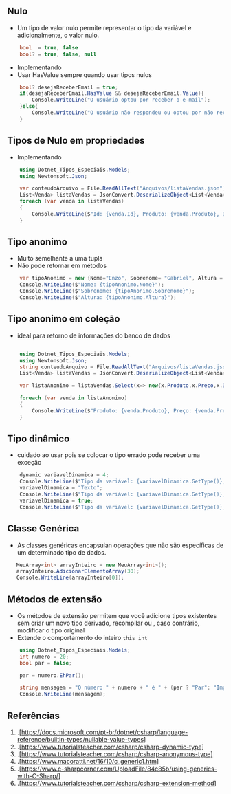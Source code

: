 ## Nulo
* Um tipo de valor nulo permite representar o tipo da variável e adicionalmente, o valor nulo.
```csharp
    bool  = true, false
    bool? = true, false, null
```

* Implementando
* Usar HasValue sempre quando usar tipos nulos

```csharp
    bool? desejaReceberEmail = true;
    if(desejaReceberEmail.HasValue && desejaReceberEmail.Value){
        Console.WriteLine("O usuário optou por receber o e-mail");
    }else{
        Console.WriteLine("O usuário não respondeu ou optou por não receber o e-mail");
    }
```
## Tipos de Nulo em propriedades
* Implementando 
```csharp
    using Dotnet_Tipos_Especiais.Models;
    using Newtonsoft.Json;

    var conteudoArquivo = File.ReadAllText("Arquivos/listaVendas.json");
    List<Venda> listaVendas = JsonConvert.DeserializeObject<List<Venda>>(conteudoArquivo);
    foreach (var venda in listaVendas)
    {
        Console.WriteLine($"Id: {venda.Id}, Produto: {venda.Produto}, Desconto: {(venda.Desconto.HasValue ? venda.Desconto.Value : "")}");
    }
```
## Tipo anonimo
* Muito semelhante a uma tupla
* Não pode retornar em métodos
```csharp
    var tipoAnonimo = new {Nome="Enzo", Sobrenome= "Gabriel", Altura = 1.95};
    Console.WriteLine($"Nome: {tipoAnonimo.Nome}");
    Console.WriteLine($"Sobrenome: {tipoAnonimo.Sobrenome}");
    Console.WriteLine($"Altura: {tipoAnonimo.Altura}");
```
## Tipo anonimo em coleção
* ideal para retorno de informações do banco de dados
```csharp

    using Dotnet_Tipos_Especiais.Models;
    using Newtonsoft.Json;
    string conteudoArquivo = File.ReadAllText("Arquivos/listaVendas.json");
    List<Venda> listaVendas = JsonConvert.DeserializeObject<List<Venda>>(conteudoArquivo);

    var listaAnonimo = listaVendas.Select(x=> new{x.Produto,x.Preco,x.Desconto} );

    foreach (var venda in listaAnonimo)
    {
        Console.WriteLine($"Produto: {venda.Produto}, Preço: {venda.Preco}, Desconto: {venda.Desconto}");
    }

```
## Tipo dinâmico
* cuidado ao usar pois se colocar o tipo errado pode receber uma exceção
```csharp
    dynamic variavelDinamica = 4;
    Console.WriteLine($"Tipo da variável: {variavelDinamica.GetType()}, Valor: {variavelDinamica}");
    variavelDinamica = "Texto";
    Console.WriteLine($"Tipo da variável: {variavelDinamica.GetType()}, Valor: {variavelDinamica}");
    variavelDinamica = true;
    Console.WriteLine($"Tipo da variável: {variavelDinamica.GetType()}, Valor: {variavelDinamica}");
```
## Classe Genérica
* As classes genéricas encapsulan operações que não são específicas de um determinado tipo de dados.
```csharp
   MeuArray<int> arrayInteiro = new MeuArray<int>();
   arrayInteiro.AdicionarElementoArray(30);
   Console.WriteLine(arrayInteiro[0]);
```
## Métodos de extensão
* Os métodos de extensão permitem que você adicione tipos existentes sem criar um novo tipo derivado, recompilar ou , caso contrário, modificar o tipo original
* Extende o comportamento do inteiro `this int`

```csharp
    using Dotnet_Tipos_Especiais.Models;
    int numero = 20;
    bool par = false;

    par = numero.EhPar();

    string mensagem = "O número " + numero + " é " + (par ? "Par": "Impar");
    Console.WriteLine(mensagem);
```

## Referências
1. .[https://docs.microsoft.com/pt-br/dotnet/csharp/language-reference/builtin-types/nullable-value-types]
2. .[https://www.tutorialsteacher.com/csharp/csharp-dynamic-type]
3. .[https://www.tutorialsteacher.com/csharp/csharp-anonymous-type]
4. .[https://www.macoratti.net/16/10/c_generic1.htm]
5. .[https://www.c-sharpcorner.com/UploadFile/84c85b/using-generics-with-C-Sharp/]
6. .[https://www.tutorialsteacher.com/csharp/csharp-extension-method]
